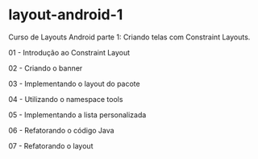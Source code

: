 # layout-android-1

Curso de Layouts Android parte 1: Criando telas com Constraint Layouts.

01 - Introdução ao Constraint Layout

02 - Criando o banner

03 - Implementando o layout do pacote

04 - Utilizando o namespace tools

05 - Implementando a lista personalizada

06 - Refatorando o código Java

07 - Refatorando o layout
